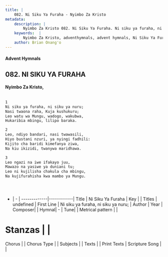 ```yaml
---
title: |
    082. Ni Siku Ya Furaha - Nyimbo Za Kristo
metadata:
    description: |
        Nyimbo Za Kristo 082. Ni Siku Ya Furaha. Ni siku ya furaha, ni siku ya nuru;  Nasi twaona raha, Kuja kushukuru;  Leo watu wa Mungu, wadogo, wakubwa,  Hukaribia mbingu, lilipo baraka.   
    keywords:  |
        Nyimbo Za Kristo, adventhymnals, advent hymnals, Ni Siku Ya Furaha, Ni siku ya furaha, ni siku ya nuru; . 
    author: Brian Onang'o
---
```


#### Advent Hymnals
## 082. NI SIKU YA FURAHA
####  Nyimbo Za Kristo,

```txt

1
Ni siku ya furaha, ni siku ya nuru; 
Nasi twaona raha, Kuja kushukuru; 
Leo watu wa Mungu, wadogo, wakubwa, 
Hukaribia mbingu, lilipo baraka. 

2
Leo, ndiyo bandari, nasi twawasili, 
Hiyo bustani nzuri, ya nyingi fadhili: 
Kijito cha baridi kimefanya ziwa, 
Na kiu ikizidi, twanywa maridhawa. 

3
Leo ngazi na iwe ifakayo juu, 
Mawazo na yasiwe ya duniani tu; 
Leo ni kujilisha chakula cha mbingu, 
Na kujifurahisha kwa mambo ya Mungu.





```

- |   -  |
-------------|------------|
Title | Ni Siku Ya Furaha |
Key |  |
Titles | undefined |
First Line | Ni siku ya furaha, ni siku ya nuru;  |
Author | 
Year | 
Composer| |
Hymnal|  - |
Tune|  |
Metrical pattern | |
# Stanzas |  |
Chorus |  |
Chorus Type |  |
Subjects | |
Texts |  |
Print Texts | 
Scripture Song |  |
    
